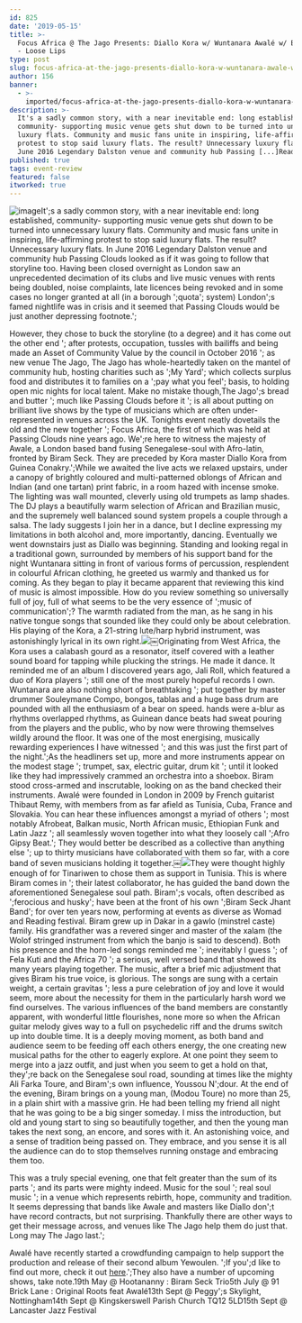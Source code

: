 ```yaml
---
id: 825
date: '2019-05-15'
title: >-
  Focus Africa @ The Jago Presents: Diallo Kora w/ Wuntanara Awalé w/ Biram Seck
  - Loose Lips
type: post
slug: focus-africa-at-the-jago-presents-diallo-kora-w-wuntanara-awale-w-biram-seck
author: 156
banner:
  - >-
    imported/focus-africa-at-the-jago-presents-diallo-kora-w-wuntanara-awale-w-biram-seck/image825.jpeg
description: >-
  It's a sadly common story, with a near inevitable end: long established,
  community- supporting music venue gets shut down to be turned into unnecessary
  luxury flats. Community and music fans unite in inspiring, life-affirming
  protest to stop said luxury flats. The result? Unnecessary luxury flats. In
  June 2016 Legendary Dalston venue and community hub Passing [...]Read More...
published: true
tags: event-review
featured: false
itworked: true
---
```

![image](../imported/focus-africa-at-the-jago-presents-diallo-kora-w-wuntanara-awale-w-biram-seck/image825.jpeg)It';s a sadly common story, with a near inevitable end: long established, community- supporting music venue gets shut down to be turned into unnecessary luxury flats. Community and music fans unite in inspiring, life-affirming protest to stop said luxury flats. The result? Unnecessary luxury flats. In June 2016 Legendary Dalston venue and community hub Passing Clouds looked as if it was going to follow that storyline too. Having been closed overnight as London saw an unprecedented decimation of its clubs and live music venues with rents being doubled, noise complaints, late licences being revoked and in some cases no longer granted at all (in a borough ';quota'; system) London';s famed nightlife was in crisis and it seemed that Passing Clouds would be just another depressing footnote.';

However, they chose to buck the storyline (to a degree) and it has come out the other end '; after protests, occupation, tussles with bailiffs and being made an Asset of Community Value by the council in October 2016 '; as new venue The Jago, The Jago has whole-heartedly taken on the mantel of community hub, hosting charities such as ';My Yard'; which collects surplus food and distributes it to families on a ';pay what you feel'; basis, to holding open mic nights for local talent. Make no mistake though,The Jago';s bread and butter '; much like Passing Clouds before it '; is all about putting on brilliant live shows by the type of musicians which are often under-represented in venues across the UK. Tonights event neatly dovetails the old and the new together '; Focus Africa, the first of which was held at Passing Clouds nine years ago. We';re here to witness the majesty of Awale, a London based band fusing Senegalese-soul with Afro-latin, fronted by Biram Seck. They are preceded by Kora master Diallo Kora from Guinea Conakry.';While we awaited the live acts we relaxed upstairs, under a canopy of brightly coloured and multi-patterned oblongs of African and Indian (and one tartan) print fabric, in a room hazed with incense smoke. The lighting was wall mounted, cleverly using old trumpets as lamp shades. The DJ plays a beautifully warm selection of African and Brazilian music, and the supremely well balanced sound system propels a couple through a salsa. The lady suggests I join her in a dance, but I decline expressing my limitations in both alcohol and, more importantly, dancing. Eventually we went downstairs just as Diallo was beginning. Standing and looking regal in a traditional gown, surrounded by members of his support band for the night Wuntanara sitting in front of various forms of percussion, resplendent in colourful African clothing, he greeted us warmly and thanked us for coming. As they began to play it became apparent that reviewing this kind of music is almost impossible. How do you review something so universally full of joy, full of what seems to be the very essence of ';music of communication';? The warmth radiated from the man, as he sang in his native tongue songs that sounded like they could only be about celebration. His playing of the Kora, a 21-string lute/harp hybrid instrument, was astonishingly lyrical in its own right.![](/wp-content/uploads/live/img/wysiwyg/5cdbe4ce959d4.jpg)￼Originating from West Africa, the Kora uses a calabash gourd as a resonator, itself covered with a leather sound board for tapping while plucking the strings. He made it dance. It reminded me of an album I discovered years ago, Jali Roll, which featured a duo of Kora players '; still one of the most purely hopeful records I own. Wuntanara are also nothing short of breathtaking '; put together by master drummer Souleymane Compo, bongos, tablas and a huge bass drum are pounded with all the enthusiasm of a bear on speed. hands were a-blur as rhythms overlapped rhythms, as Guinean dance beats had sweat pouring from the players and the public, who by now were throwing themselves wildly around the floor. It was one of the most energising, musically rewarding experiences I have witnessed '; and this was just the first part of the night.';As the headliners set up, more and more instruments appear on the modest stage '; trumpet, sax, electric guitar, drum kit '; until it looked like they had impressively crammed an orchestra into a shoebox. Biram stood cross-armed and inscrutable, looking on as the band checked their instruments. Awalé were founded in London in 2009 by French guitarist Thibaut Remy, with members from as far afield as Tunisia, Cuba, France and Slovakia. You can hear these influences amongst a myriad of others '; most notably Afrobeat, Balkan music, North African music, Ethiopian Funk and Latin Jazz '; all seamlessly woven together into what they loosely call ';Afro Gipsy Beat.'; They would better be described as a collective than anything else '; up to thirty musicians have collaborated with them so far, with a core band of seven musicians holding it together.￼![](/wp-content/uploads/live/img/wysiwyg/5cdbe4e5466e6.jpg)They were thought highly enough of for Tinariwen to chose them as support in Tunisia. This is where Biram comes in '; their latest collaborator, he has guided the band down the aforementioned Senegalese soul path. Biram';s vocals, often described as ';ferocious and husky'; have been at the front of his own ';Biram Seck Jhant Band'; for over ten years now, performing at events as diverse as Womad and Reading festival. Biram grew up in Dakar in a gawlo (minstrel caste) family. His grandfather was a revered singer and master of the xalam (the Wolof stringed instrument from which the banjo is said to descend). Both his presence and the horn-led songs reminded me '; inevitably I guess '; of Fela Kuti and the Africa 70 '; a serious, well versed band that showed its many years playing together. The music, after a brief mic adjustment that gives Biram his true voice, is glorious. The songs are sung with a certain weight, a certain gravitas '; less a pure celebration of joy and love it would seem, more about the necessity for them in the particularly harsh word we find ourselves. The various influences of the band members are constantly apparent, with wonderful little flourishes, none more so when the African guitar melody gives way to a full on psychedelic riff and the drums switch up into double time. It is a deeply moving moment, as both band and audience seem to be feeding off each others energy, the one creating new musical paths for the other to eagerly explore. At one point they seem to merge into a jazz outfit, and just when you seem to get a hold on that, they';re back on the Senegalese soul road, sounding at times like the mighty Ali Farka Toure, and Biram';s own influence, Youssou N';dour. At the end of the evening, Biram brings on a young man, (Modou Toure) no more than 25, in a plain shirt with a massive grin. He had been telling my friend all night that he was going to be a big singer someday. I miss the introduction, but old and young start to sing so beautifully together, and then the young man takes the next song, an encore, and sores with it. An astonishing voice, and a sense of tradition being passed on. They embrace, and you sense it is all the audience can do to stop themselves running onstage and embracing them too.

This was a truly special evening, one that felt greater than the sum of its parts '; and its parts were mighty indeed. Music for the soul '; real soul music '; in a venue which represents rebirth, hope, community and tradition. It seems depressing that bands like Awale and masters like Diallo don';t have record contracts, but not surprising. Thankfully there are other ways to get their message across, and venues like The Jago help them do just that. Long may The Jago last.';

Awalé have recently started a crowdfunding campaign to help support the production and release of their second album Yewoulen. ';If you';d like to find out more, check it out [here](https://www.crowdfunder.co.uk/awale?tk=907b37129dc5317626d22f4662a4c4908b1f65aa).';They also have a number of upcoming shows, take note.19th May @ Hootananny : Biram Seck Trio5th July @ 91 Brick Lane : Original Roots feat Awalé13th Sept @ Peggy';s Skylight, Nottingham14th Sept @ Kingskerswell Parish Church TQ12 5LD15th Sept @ Lancaster Jazz Festival